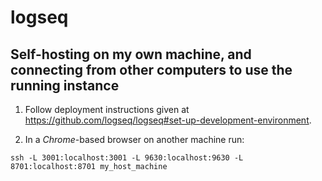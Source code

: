 # logseq

## Self-hosting on my own machine, and connecting from other computers to use the running instance

1. Follow deployment instructions given at <https://github.com/logseq/logseq#set-up-development-environment>.

2. In a *Chrome*-based browser on another machine run:

```
ssh -L 3001:localhost:3001 -L 9630:localhost:9630 -L 8701:localhost:8701 my_host_machine
```
